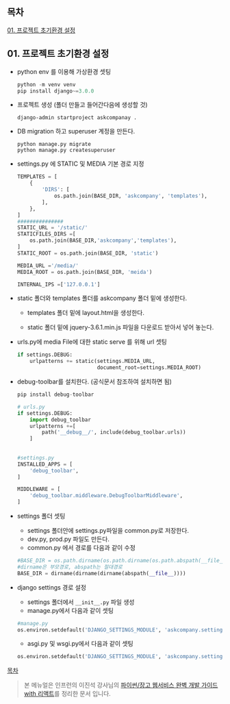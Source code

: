 목차
-----
[01. 프로젝트 초기환경 설정](#01--프로젝트-초기환경-설정)



## 01.  프로젝트 초기환경 설정

* python env 를 이용해 가상환경 셋팅

  ```python
  python -m venv venv
  pip install django~=3.0.0
  ```

* 프로젝트 생성 (폴더 만들고 들어간다음에 생성할 것)

  ```
  django-admin startproject askcompanay .
  ```

* DB migration 하고 superuser 계정을 만든다. 

  ```
  python manage.py migrate
  python manage.py createsuperuser
  ```

* settings.py 에 STATIC  및 MEDIA 기본 경로 지정

  ```python
  TEMPLATES = [
      {
          'DIRS': [
              os.path.join(BASE_DIR, 'askcompany', 'templates'),
          ],
      },
  ]
  ###############
  STATIC_URL = '/static/'
  STATICFILES_DIRS =[
      os.path.join(BASE_DIR,'askcompany','templates'),
  ]
  STATIC_ROOT = os.path.join(BASE_DIR, 'static')
  
  MEDIA_URL ='/media/'
  MEDIA_ROOT = os.path.join(BASE_DIR, 'meida')
  
  INTERNAL_IPS =['127.0.0.1']
  ```

* static 폴더와 templates 폴더를 askcompany 폴더 밑에 생성한다. 

  * templates 폴더 밑에 layout.html을 생성한다.

  * static 폴더 밑에  jquery-3.6.1.min.js  파일을 다운로드 받아서 넣어 놓는다.

* urls.py에 media File에 대한 static serve 를 위해 url 셋팅

  ```python
  if settings.DEBUG:
      urlpatterns += static(settings.MEDIA_URL,
                            document_root=settings.MEDIA_ROOT)
  ```

* debug-toolbar를 설치한다. (공식문서 참조하여 설치하면 됨)

  ```python
  pip install debug-toolbar
  
  # urls.py
  if settings.DEBUG:
      import debug_toolbar
      urlpatterns +=[
          path('__debug__/', include(debug_toolbar.urls))
      ]
      
      
  #settings.py
  INSTALLED_APPS = [
      'debug_toolbar',
  ]
  
  MIDDLEWARE = [
      'debug_toolbar.middleware.DebugToolbarMiddleware',
  ]
  
  ```

* settings 폴더 셋팅

  * settings 폴더안에 settings.py파일을 common.py로 저장한다.
  * dev.py, prod.py 파일도 만든다.
  * common.py 에서 경로를 다음과 같이 수정

  ```python
  #BASE_DIR = os.path.dirname(os.path.dirname(os.path.abspath(__file__)))
  #dirname은 부모경로, abspath는 절대경로
  BASE_DIR = dirname(dirname(dirname(abspath(__file__))))
  ```

* django settings 경로 설정

  * settings  폴더에서 `__init__.py` 파일 생성
  * manage.py에서 다음과 같이 셋팅

  ```python
  #manage.py
  os.environ.setdefault('DJANGO_SETTINGS_MODULE', 'askcompany.settings.dev')
  ```

  * asgi.py 및 wsgi.py에서 다음과 같이 셋팅 

  ```python
  os.environ.setdefault('DJANGO_SETTINGS_MODULE', 'askcompany.setting.prod')
  ```

  

[목차](#목차)

















> 본 메뉴얼은 인프런의 이진석 강사님의  [파이썬/장고 웹서비스 완벽 개발 가이드 with 리액트](https://www.inflearn.com/course/%ED%8C%8C%EC%9D%B4%EC%8D%AC-%EC%9E%A5%EA%B3%A0-%EC%9B%B9%EC%84%9C%EB%B9%84%EC%8A%A4)를 정리한 문서 입니다.
